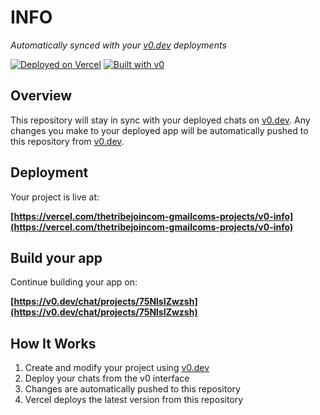 # INFO

*Automatically synced with your [v0.dev](https://v0.dev) deployments*

[![Deployed on Vercel](https://img.shields.io/badge/Deployed%20on-Vercel-black?style=for-the-badge&logo=vercel)](https://vercel.com/thetribejoincom-gmailcoms-projects/v0-info)
[![Built with v0](https://img.shields.io/badge/Built%20with-v0.dev-black?style=for-the-badge)](https://v0.dev/chat/projects/75NlsIZwzsh)

## Overview

This repository will stay in sync with your deployed chats on [v0.dev](https://v0.dev).
Any changes you make to your deployed app will be automatically pushed to this repository from [v0.dev](https://v0.dev).

## Deployment

Your project is live at:

**[https://vercel.com/thetribejoincom-gmailcoms-projects/v0-info](https://vercel.com/thetribejoincom-gmailcoms-projects/v0-info)**

## Build your app

Continue building your app on:

**[https://v0.dev/chat/projects/75NlsIZwzsh](https://v0.dev/chat/projects/75NlsIZwzsh)**

## How It Works

1. Create and modify your project using [v0.dev](https://v0.dev)
2. Deploy your chats from the v0 interface
3. Changes are automatically pushed to this repository
4. Vercel deploys the latest version from this repository